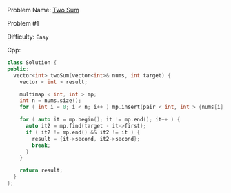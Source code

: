 Problem Name: [Two Sum](https://leetcode.com/problems/two-sum/)

Problem #1

Difficulty: `Easy`

Cpp:

```cpp
class Solution {
public:
  vector<int> twoSum(vector<int>& nums, int target) {
    vector < int > result;

    multimap < int, int > mp;
    int n = nums.size();
    for ( int i = 0; i < n; i++ ) mp.insert(pair < int, int > {nums[i], i});

    for ( auto it = mp.begin(); it != mp.end(); it++ ) {
      auto it2 = mp.find(target - it->first);
      if ( it2 != mp.end() && it2 != it ) {
        result = {it->second, it2->second};
        break;
      }
    }

    return result;
  }
};
```
